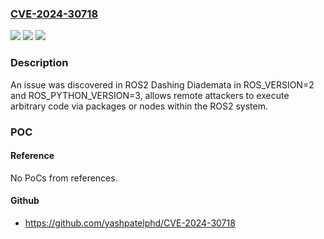 ### [CVE-2024-30718](https://cve.mitre.org/cgi-bin/cvename.cgi?name=CVE-2024-30718)
![](https://img.shields.io/static/v1?label=Product&message=n%2Fa&color=blue)
![](https://img.shields.io/static/v1?label=Version&message=n%2Fa&color=blue)
![](https://img.shields.io/static/v1?label=Vulnerability&message=n%2Fa&color=brighgreen)

### Description

An issue was discovered in ROS2 Dashing Diademata in ROS_VERSION=2 and ROS_PYTHON_VERSION=3, allows remote attackers to execute arbitrary code via packages or nodes within the ROS2 system.

### POC

#### Reference
No PoCs from references.

#### Github
- https://github.com/yashpatelphd/CVE-2024-30718

